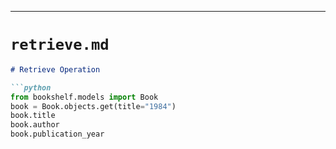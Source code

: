 
---

# `retrieve.md`

```md
# Retrieve Operation

```python
from bookshelf.models import Book
book = Book.objects.get(title="1984")
book.title
book.author
book.publication_year
